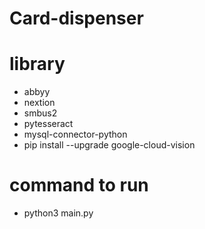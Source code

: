 # Card-dispenser

# library
  - abbyy
  - nextion
  - smbus2
  - pytesseract
  - mysql-connector-python
  - pip install --upgrade google-cloud-vision

# command to run
  - python3 main.py
  
